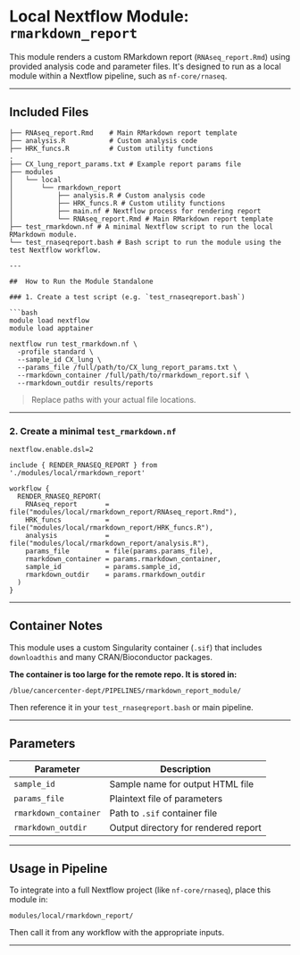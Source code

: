 # Local Nextflow Module: `rmarkdown_report`

This module renders a custom RMarkdown report (`RNAseq_report.Rmd`) using provided analysis code and parameter files. It's designed to run as a local module within a Nextflow pipeline, such as `nf-core/rnaseq`.

---

##  Included Files

```
├── RNAseq_report.Rmd    # Main RMarkdown report template
├── analysis.R           # Custom analysis code
├── HRK_funcs.R          # Custom utility functions
.
├── CX_lung_report_params.txt # Example report params file
├── modules
│   └── local
│       └── rmarkdown_report
│           ├── analysis.R # Custom analysis code
│           ├── HRK_funcs.R # Custom utility functions
│           ├── main.nf # Nextflow process for rendering report
│           └── RNAseq_report.Rmd # Main RMarkdown report template
├── test_rmarkdown.nf # A minimal Nextflow script to run the local RMarkdown module.
└── test_rnaseqreport.bash # Bash script to run the module using the test Nextflow workflow.

---

##  How to Run the Module Standalone

### 1. Create a test script (e.g. `test_rnaseqreport.bash`)

```bash
module load nextflow
module load apptainer

nextflow run test_rmarkdown.nf \
  -profile standard \
  --sample_id CX_lung \
  --params_file /full/path/to/CX_lung_report_params.txt \
  --rmarkdown_container /full/path/to/rmarkdown_report.sif \
  --rmarkdown_outdir results/reports
```

>  Replace paths with your actual file locations.

---

### 2. Create a minimal `test_rmarkdown.nf`

```nextflow
nextflow.enable.dsl=2

include { RENDER_RNASEQ_REPORT } from './modules/local/rmarkdown_report'

workflow {
  RENDER_RNASEQ_REPORT(
    RNAseq_report       = file("modules/local/rmarkdown_report/RNAseq_report.Rmd"),
    HRK_funcs           = file("modules/local/rmarkdown_report/HRK_funcs.R"),
    analysis            = file("modules/local/rmarkdown_report/analysis.R"),
    params_file         = file(params.params_file),
    rmarkdown_container = params.rmarkdown_container,
    sample_id           = params.sample_id,
    rmarkdown_outdir    = params.rmarkdown_outdir
  )
}
```

---

##  Container Notes

This module uses a custom Singularity container (`.sif`) that includes `downloadthis` and many CRAN/Bioconductor packages.

**The container is too large for the remote repo. It is stored in:**

```
/blue/cancercenter-dept/PIPELINES/rmarkdown_report_module/
```

Then reference it in your `test_rnaseqreport.bash` or main pipeline.

---

##  Parameters

| Parameter              | Description                          |
|------------------------|--------------------------------------|
| `sample_id`            | Sample name for output HTML file     |
| `params_file`          | Plaintext file of parameters          |
| `rmarkdown_container`  | Path to `.sif` container file         |
| `rmarkdown_outdir`     | Output directory for rendered report |

---

## Usage in Pipeline

To integrate into a full Nextflow project (like `nf-core/rnaseq`), place this module in:

```
modules/local/rmarkdown_report/
```

Then call it from any workflow with the appropriate inputs.

---

